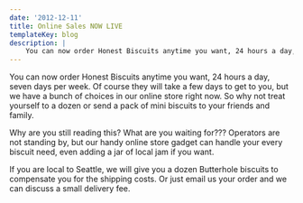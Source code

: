 ```yaml
---
date: '2012-12-11'
title: Online Sales NOW LIVE
templateKey: blog
description: |
    You can now order Honest Biscuits anytime you want, 24 hours a day, seven days per week.
---
```

You can now order Honest Biscuits anytime you want, 24 hours a day, seven days per week.  Of course they will take a few days to get to you, but we have a bunch of choices in our online store right now.  So why not treat yourself to a dozen or send a pack of mini biscuits to your friends and family.

Why are you still reading this?  What are you waiting for???  Operators are not standing by, but our handy online store gadget can handle your every biscuit need, even adding a jar of local jam if you want.  

If you are local to Seattle, we will give you a dozen Butterhole biscuits to compensate you for the shipping costs.  Or just email us your order and we can discuss a small delivery fee.
